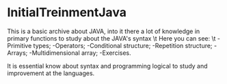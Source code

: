 # InitialTreinmentJava
This is a basic archive about JAVA, into it there a lot of knowledge in primary functions to study about the JAVA's syntax \t
Here you can see: \t
-Primitive types;
-Operators;
-Conditional structure;
-Repetition structure;
-Arrays;
-Multidimensional array;
-Exercises.

It is essential know about syntax and programming logical to study and improvement at the languages.
